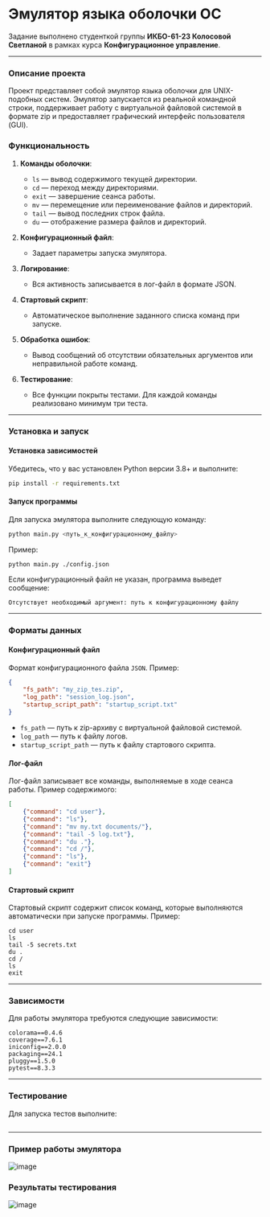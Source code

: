 # Эмулятор языка оболочки ОС  

Задание выполнено студенткой группы **ИКБО-61-23 Колосовой Светланой** в рамках курса **Конфигурационное управление**.

---

### Описание проекта  
Проект представляет собой эмулятор языка оболочки для UNIX-подобных систем. Эмулятор запускается из реальной командной строки, поддерживает работу с виртуальной файловой системой в формате zip и предоставляет графический интерфейс пользователя (GUI).  

### Функциональность  
1. **Команды оболочки**:  
   - `ls` — вывод содержимого текущей директории.  
   - `cd` — переход между директориями.  
   - `exit` — завершение сеанса работы.  
   - `mv` — перемещение или переименование файлов и директорий.  
   - `tail` — вывод последних строк файла.  
   - `du` — отображение размера файлов и директорий.  

2. **Конфигурационный файл**:  
   - Задает параметры запуска эмулятора.  

3. **Логирование**:  
   - Вся активность записывается в лог-файл в формате JSON.  

4. **Стартовый скрипт**:  
   - Автоматическое выполнение заданного списка команд при запуске.  

5. **Обработка ошибок**:  
   - Вывод сообщений об отсутствии обязательных аргументов или неправильной работе команд.  

6. **Тестирование**:  
   - Все функции покрыты тестами. Для каждой команды реализовано минимум три теста.  

---

### Установка и запуск  

#### Установка зависимостей  
Убедитесь, что у вас установлен Python версии 3.8+ и выполните:  
```bash
pip install -r requirements.txt
```

#### Запуск программы  
Для запуска эмулятора выполните следующую команду:  
```bash
python main.py <путь_к_конфигурационному_файлу>
```

Пример:  
```bash
python main.py ./config.json
```

Если конфигурационный файл не указан, программа выведет сообщение:  
```plaintext
Отсутствует необходимый аргумент: путь к конфигурационному файлу
```

---

### Форматы данных  

#### Конфигурационный файл  
Формат конфигурационного файла `JSON`. Пример:  
```json
{
    "fs_path": "my_zip_tes.zip",
    "log_path": "session_log.json",
    "startup_script_path": "startup_script.txt"
}
```
- `fs_path` — путь к zip-архиву с виртуальной файловой системой.  
- `log_path` — путь к файлу логов.  
- `startup_script_path` — путь к файлу стартового скрипта.  

#### Лог-файл  
Лог-файл записывает все команды, выполняемые в ходе сеанса работы. Пример содержимого:  
```json
[
    {"command": "cd user"},
    {"command": "ls"},
    {"command": "mv my.txt documents/"},
    {"command": "tail -5 log.txt"},
    {"command": "du ."},
    {"command": "cd /"},
    {"command": "ls"},
    {"command": "exit"}
]
```

#### Стартовый скрипт  
Стартовый скрипт содержит список команд, которые выполняются автоматически при запуске программы. Пример:  
```plaintext
cd user
ls
tail -5 secrets.txt
du .
cd /
ls
exit
```

---

### Зависимости  
Для работы эмулятора требуются следующие зависимости:  
```plaintext
colorama==0.4.6
coverage==7.6.1
iniconfig==2.0.0
packaging==24.1
pluggy==1.5.0
pytest==8.3.3
```

---

### Тестирование  
Для запуска тестов выполните:  
```bash
```

---
### Пример работы эмулятора
![image](https://github.com/user-attachments/assets/90333d10-4c9b-4eaf-9732-96fcb52e8476)

### Результаты тестирования
![image](https://github.com/user-attachments/assets/afa971da-594f-4d99-8a48-5437af8e7459)



